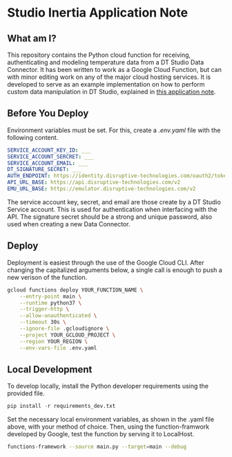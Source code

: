# Studio Inertia Application Note

## What am I?
This repository contains the Python cloud function for receiving, authenticating and modeling temperature data from a DT Studio Data Connector. It has been written to work as a Google Cloud Function, but can with minor editing work on any of the major cloud hosting services. It is developed to serve as an example implementation on how to perform custom data manipulation in DT Studio, explained in [this application note](https://support.disruptive-technologies.com/hc/en-us/articles/360017283539).

## Before You Deploy
Environment variables must be set. For this, create a *.env.yaml* file with the following content.
```yaml
SERVICE_ACCOUNT_KEY_ID: ___
SERVICE_ACCOUNT_SERCRET: ___
SERVICE_ACCOUNT_EMAIL: ___
DT_SIGNATURE_SECRET: ___
AUTH_ENDPOINT: https://identity.disruptive-technologies.com/oauth2/token
API_URL_BASE: https://api.disruptive-technologies.com/v2
EMU_URL_BASE: https://emulator.disruptive-technologies.com/v2
```
The service account key, secret, and email are those create by a DT Studio Service account. This is used for authentication when interfacing with the API. The signature secret should be a strong and unique password, also used when creating a new Data Connector.

## Deploy
Deployment is easiest through the use of the Google Cloud CLI. After changing the capitalized arguments below, a single call is enough to push a new verison of the function.
```bash
gcloud functions deploy YOUR_FUNCTION_NAME \
    --entry-point main \
    --runtime python37 \
    --trigger-http \
    --allow-unauthenticated \
    --timeout 30s \
    --ignore-file .gcloudignore \
    --project YOUR_GCLOUD_PROJECT \
    --region YOUR_REGION \
    --env-vars-file .env.yaml
```

## Local Development
To develop locally, install the Python developer requirements using the provided file.
```python
pip install -r requirements_dev.txt
```
Set the necessary local environment variables, as shown in the .yaml file above, with your method of choice. Then, using the function-framwork developed by Google, test the function by serving it to LocalHost.
```bash
functions-framework --source main.py --target=main --debug
```

